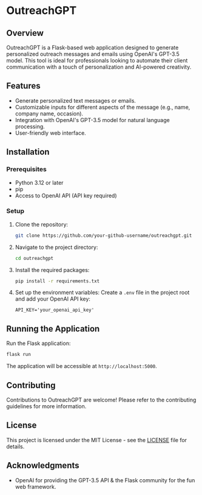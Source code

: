 
# OutreachGPT

## Overview
OutreachGPT is a Flask-based web application designed to generate personalized outreach messages and emails using OpenAI's GPT-3.5 model. This tool is ideal for professionals looking to automate their client communication with a touch of personalization and AI-powered creativity.

## Features
- Generate personalized text messages or emails.
- Customizable inputs for different aspects of the message (e.g., name, company name, occasion).
- Integration with OpenAI's GPT-3.5 model for natural language processing.
- User-friendly web interface.

## Installation

### Prerequisites
- Python 3.12 or later
- pip
- Access to OpenAI API (API key required)

### Setup
1. Clone the repository:
   ```sh
   git clone https://github.com/your-github-username/outreachgpt.git
   ```
2. Navigate to the project directory:
   ```sh
   cd outreachgpt
   ```
3. Install the required packages:
   ```sh
   pip install -r requirements.txt
   ```
4. Set up the environment variables:
   Create a `.env` file in the project root and add your OpenAI API key:
   ```plaintext
   API_KEY='your_openai_api_key'
   ```

## Running the Application
Run the Flask application:
```sh
flask run
```
The application will be accessible at `http://localhost:5000`.


## Contributing
Contributions to OutreachGPT are welcome! Please refer to the contributing guidelines for more information.

## License
This project is licensed under the MIT License - see the [LICENSE](LICENSE) file for details.

## Acknowledgments
- OpenAI for providing the GPT-3.5 API & the Flask community for the fun web framework.
